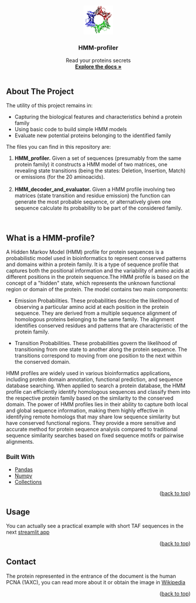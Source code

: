 <div id="top"></div>



<!-- PROJECT LOGO -->
<br />
<div align="center">
  <a href="https://github.com/othneildrew/Best-README-Template">
    <img src="protein_1axc.png" alt="Logo" width="80" height="80">
  </a>

  <h3 align="center">HMM-profiler</h3>

  <p align="center">
    Read your proteins secrets
    <br />
    <a href="https://github.com/Gero1999/code/edit/main/Python/HMM_profile_analyser"><strong>Explore the docs »</strong></a>
    <br />
    <br />
  </p>
</div>




<!-- ABOUT THE PROJECT -->
## About The Project

The utility of this project remains in:
* Capturing the biological features and characteristics behind a protein family
* Using basic code to build simple HMM models
* Evaluate new potential proteins belonging to the identified family

The files you can find in this repository are:

1) **HMM_profiler.** Given a set of sequences (presumably from the same protein family) it constructs a HMM model of two matrices, one revealing state transitions (being the states: Deletion, Insertion, Match) or emissions (for the 20 aminoacids). <br/> <br/>
2) **HMM_decoder_and_evaluator.** Given a HMM profile involving two matrices (state transition and residue emission) the function can generate the most probable sequence, or alternatively given one sequence calculate its probability to be part of the considered family.

<br/>


## What is a HMM-profile?


A Hidden Markov Model (HMM) profile for protein sequences is a probabilistic model used in bioinformatics to represent conserved patterns and domains within a protein family. It is a type of sequence profile that captures both the positional information and the variability of amino acids at different positions in the protein sequence.The HMM profile is based on the concept of a "hidden" state, which represents the unknown functional region or domain of the protein. The model contains two main components:

* Emission Probabilities. These probabilities describe the likelihood of observing a particular amino acid at each position in the protein sequence. They are derived from a multiple sequence alignment of homologous proteins belonging to the same family. The alignment identifies conserved residues and patterns that are characteristic of the protein family.

* Transition Probabilities. These probabilities govern the likelihood of transitioning from one state to another along the protein sequence. The transitions correspond to moving from one position to the next within the conserved domain.

HMM profiles are widely used in various bioinformatics applications, including protein domain annotation, functional prediction, and sequence database searching. When applied to search a protein database, the HMM profile can efficiently identify homologous sequences and classify them into the respective protein family based on the similarity to the conserved domain. The power of HMM profiles lies in their ability to capture both local and global sequence information, making them highly effective in identifying remote homologs that may share low sequence similarity but have conserved functional regions. They provide a more sensitive and accurate method for protein sequence analysis compared to traditional sequence similarity searches based on fixed sequence motifs or pairwise alignments.


### Built With

* [Pandas]()
* [Numpy]()
* [Collections]()


<p align="right">(<a href="#top">back to top</a>)</p>



<!-- USAGE EXAMPLES -->
## Usage

You can actually see a practical example with short TAF sequences in the next [streamlit app](https://gero1999-code-streamlitprot-profiler-appapp-uorzny.streamlitapp.com/)

<p align="right">(<a href="#top">back to top</a>)</p>


<!-- ADDITIONALLY -->
## Contact

The protein represented in the entrance of the document is the human PCNA (1AXC), you can read more about it or obtain the image in [Wikipedia](https://da.wikipedia.org/wiki/Fil:1axc_tricolor.png)


<p align="right">(<a href="#top">back to top</a>)</p>


